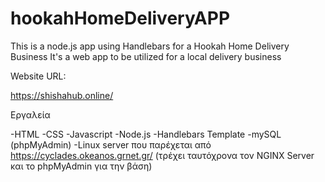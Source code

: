 # hookahHomeDeliveryAPP
This is a node.js app using Handlebars for a Hookah Home Delivery Business 
It's a web app to be utilized for a local delivery business 

Website URL:

https://shishahub.online/

Εργαλεία

-HTML
-CSS
-Javascript
-Node.js
-Handlebars Template
-mySQL (phpMyAdmin)
-Linux server 
που παρέχεται από https://cyclades.okeanos.grnet.gr/ 
(τρέχει ταυτόχρονα τον NGINX Server και το phpMyAdmin για την βάση)
